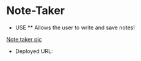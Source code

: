 # Note-Taker

* USE
** Allows the user to write and save notes!


[Note taker pic](https://user-images.githubusercontent.com/95893374/162552656-b9cb3297-6ab4-4ec3-b060-1918a1f84ece.png)



* Deployed URL: 

